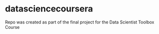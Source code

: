 # datasciencecoursera
Repo was created as part of the final project for the Data Scientist Toolbox Course 
